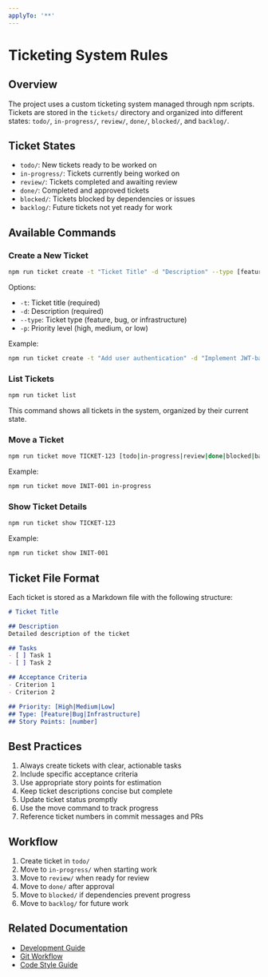 ```yaml
---
applyTo: '**'
---
```


# Ticketing System Rules

## Overview
The project uses a custom ticketing system managed through npm scripts. Tickets are stored in the `tickets/` directory and organized into different states: `todo/`, `in-progress/`, `review/`, `done/`, `blocked/`, and `backlog/`.

## Ticket States
- `todo/`: New tickets ready to be worked on
- `in-progress/`: Tickets currently being worked on
- `review/`: Tickets completed and awaiting review
- `done/`: Completed and approved tickets
- `blocked/`: Tickets blocked by dependencies or issues
- `backlog/`: Future tickets not yet ready for work

## Available Commands

### Create a New Ticket
```bash
npm run ticket create -t "Ticket Title" -d "Description" --type [feature|bug|infrastructure] -p [high|medium|low]
```
Options:
- `-t`: Ticket title (required)
- `-d`: Description (required)
- `--type`: Ticket type (feature, bug, or infrastructure)
- `-p`: Priority level (high, medium, or low)

Example:
```bash
npm run ticket create -t "Add user authentication" -d "Implement JWT-based auth" --type feature -p high
```

### List Tickets
```bash
npm run ticket list
```
This command shows all tickets in the system, organized by their current state.

### Move a Ticket
```bash
npm run ticket move TICKET-123 [todo|in-progress|review|done|blocked|backlog]
```
Example:
```bash
npm run ticket move INIT-001 in-progress
```

### Show Ticket Details
```bash
npm run ticket show TICKET-123
```
Example:
```bash
npm run ticket show INIT-001
```

## Ticket File Format
Each ticket is stored as a Markdown file with the following structure:
```markdown
# Ticket Title

## Description
Detailed description of the ticket

## Tasks
- [ ] Task 1
- [ ] Task 2

## Acceptance Criteria
- Criterion 1
- Criterion 2

## Priority: [High|Medium|Low]
## Type: [Feature|Bug|Infrastructure]
## Story Points: [number]
```

## Best Practices
1. Always create tickets with clear, actionable tasks
2. Include specific acceptance criteria
3. Use appropriate story points for estimation
4. Keep ticket descriptions concise but complete
5. Update ticket status promptly
6. Use the move command to track progress
7. Reference ticket numbers in commit messages and PRs

## Workflow
1. Create ticket in `todo/`
2. Move to `in-progress/` when starting work
3. Move to `review/` when ready for review
4. Move to `done/` after approval
5. Move to `blocked/` if dependencies prevent progress
6. Move to `backlog/` for future work

## Related Documentation
- [Development Guide](mdc:../docs/development.md)
- [Git Workflow](mdc:git-workflow.mdc)
- [Code Style Guide](mdc:code-style.mdc)
